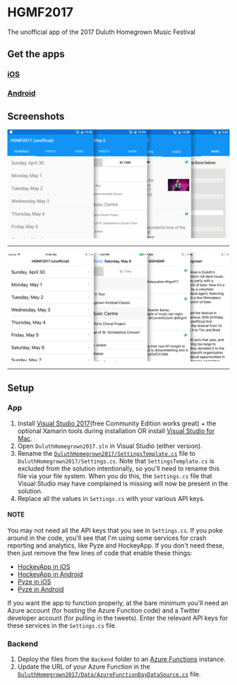 # HGMF2017
The unofficial app of the 2017 Duluth Homegrown Music Festival

## Get the apps

### [iOS](https://itunes.apple.com/us/app/hgmf2017-unofficial/id1229131015)

### [Android](https://play.google.com/store/apps/details?id=com.joesauve.duluthhomegrown2017)

## Screenshots

![](Screenshots/featureimage.png)

<hr>

![](Screenshots/featureimage-IOS.png)

<hr>

## Setup

### App
1. Install [Visual Studio 2017](https://www.visualstudio.com/downloads/)(free Community Edition works great) + the optional Xamarin tools during installation OR install [Visual Studio for Mac](https://www.visualstudio.com/vs/visual-studio-mac/).
2. Open `DuluthHomegrown2017.sln` in Visual Studio (either version).
2. Rename the [`DuluthHomegrown2017/SettingsTemplate.cs`](https://github.com/jsauve/HGMF2017/blob/96ae75fc02c1565f85a9ee5b5a505c99fa8339a1/DuluthHomegrown2017/SettingsTemplate.cs) file to `DuluthHomegrown2017/Settings.cs`. Note that `SettingsTemplate.cs` is excluded from the solution intentionally, so you'll need to rename this file via your file system. When you do this, the `Settings.cs` file that Visual Studio may have complained is missing will now be present in the solution.
3. Replace all the values in `Settings.cs` with your various API keys. 

#### NOTE
You may not need all the API keys that you see in `Settings.cs`. If you poke around in the code, you'll see that I'm using some services for crash reporting and analytics, like Pyze and HockeyApp. If you don't need these, then just remove the few lines of code that enable these things:
- [HockeyApp in iOS](https://github.com/jsauve/HGMF2017/blob/96ae75fc02c1565f85a9ee5b5a505c99fa8339a1/iOS/AppDelegate.cs#L24-L26)
- [HockeyApp in Android](https://github.com/jsauve/HGMF2017/blob/96ae75fc02c1565f85a9ee5b5a505c99fa8339a1/Droid/MainActivity.cs#L44-L45)
- [Pyze in iOS](https://github.com/jsauve/HGMF2017/blob/96ae75fc02c1565f85a9ee5b5a505c99fa8339a1/iOS/AppDelegate.cs#L45-L47)
- [Pyze in Android](https://github.com/jsauve/HGMF2017/blob/96ae75fc02c1565f85a9ee5b5a505c99fa8339a1/Droid/Properties/AndroidManifest.xml#L8)

If you want the app to function properly, at the bare minimum you'll need an Azure account (for hosting the Azure Function code) and a Twitter developer account (for pulling in the tweets). Enter the relevant API keys for these services in the `Settings.cs` file.


### Backend
1. Deploy the files from the `Backend` folder to an [Azure Functions](https://azure.microsoft.com/en-us/services/functions/) instance.
2. Update the URL of your Azure Function in the [`DuluthHomegrown2017/Data/AzureFunctionDayDataSource.cs`](https://github.com/jsauve/HGMF2017/blob/96ae75fc02c1565f85a9ee5b5a505c99fa8339a1/DuluthHomegrown2017/Data/AzureFunctionDayDataSource.cs#L27) file.
